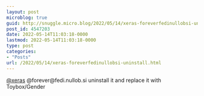 ```yaml
---
layout: post
microblog: true
guid: http://snuggle.micro.blog/2022/05/14/xeras-foreverfedinullobsi-uninstall.html
post_id: 4547203
date: 2022-05-14T11:03:18-0000
lastmod: 2022-05-14T11:03:18-0000
type: post
categories:
- "Posts"
url: /2022/05/14/xeras-foreverfedinullobsi-uninstall.html
---
```

<p><span class="h-card" translate="no"><a href="https://fedi.nullob.si/@xeras" class="u-url mention">@<span>xeras</span></a></span> @forever@fedi.nullob.si uninstall it and replace it with Toybox/Gender</p>
